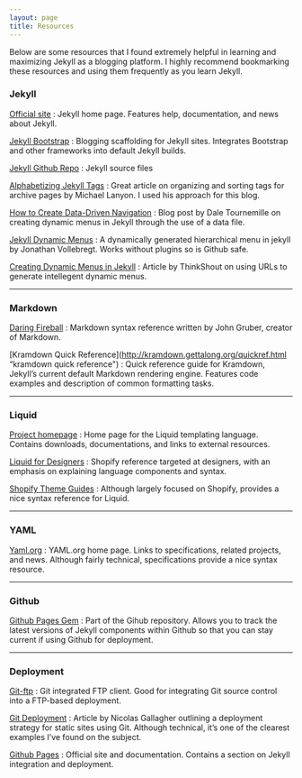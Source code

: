 ```yaml
---
layout: page
title: Resources
---
```


Below are some resources that I found extremely helpful in learning and maximizing Jekyll as a blogging platform. I highly recommend bookmarking these resources and using them frequently as you learn Jekyll.

### Jekyll

[Official site](http://jekyllrb.com/ "Official Jekyll site")
: Jekyll home page. Features help, documentation, and news about Jekyll.

[Jekyll Bootstrap](http://jekyllbootstrap.com/ "Jekyll Bootstrap")
: Blogging scaffolding for Jekyll sites. Integrates Bootstrap and other frameworks into default Jekyll builds. 

[Jekyll Github Repo](https://github.com/jekyll/jekyll "Jekyll Github Repo")
: Jekyll source files

[Alphabetizing Jekyll Tags](http://blog.lanyonm.org/articles/2013/11/21/alphabetize-jekyll-page-tags-pure-liquid.html "Alphabetizing Jekyll Tags")
: Great article on organizing and sorting tags for archive pages by Michael Lanyon. I used his approach for this blog.

[How to Create Data-Driven Navigation](http://www.tournemille.com/blog/How-to-create-data-driven-navigation-in-Jekyll/ "http://www.tournemille.com/blog/How-to-create-data-driven-navigation-in-Jekyll/")
: Blog post by Dale Tournemille on creating dynamic menus in Jekyll through the use of a data file.

[Jekyll Dynamic Menus](http://jnvsor.github.io/jekyll-dynamic-menu/about/ "Jekyll Dynamic Menus")
: A dynamically generated hierarchical menu in jekyll by Jonathan Vollebregt. Works without plugins so is Github safe.

[Creating Dynamic Menus in Jekyll](http://thinkshout.com/blog/2014/12/creating-dynamic-menus-in-jekyll/ "Creating Dynamic Menus in Jekyll")
: Article by ThinkShout on using URLs to generate intellegent dynamic menus.

---

### Markdown

[Daring Fireball](http://daringfireball.net/projects/markdown/syntax "markdown syntax")
: Markdown syntax reference written by John Gruber, creator of Markdown.

[Kramdown Quick Reference](http://kramdown.gettalong.org/quickref.html “kramdown quick reference") 
: Quick reference guide for Kramdown, Jekyll’s current default Markdown rendering engine. Features code examples and description of common formatting tasks.  

---

### Liquid

[Project homepage](http://liquidmarkup.org/ "Liquid project page")
: Home page for the Liquid templating language. Contains downloads, documentations, and links to external resources.

[Liquid for Designers](https://github.com/Shopify/liquid/wiki/Liquid-for-Designers "Liquid for Designers")
: Shopify reference targeted at designers, with an emphasis on explaining language components and syntax.

[Shopify Theme Guides](https://docs.shopify.com/themes/liquid-documentation/basics "Shopify Theme Guides")
: Although largely focused on Shopify, provides a nice syntax reference for Liquid.

---

### YAML

[Yaml.org](http://yaml.org/ "yaml  homepage")
: YAML.org home page. Links to specifications, related projects, and news. Although fairly technical, specifications provide a nice syntax resource.

---

### Github

[Github Pages Gem](https://github.com/github/pages-gem/blob/master/lib/github-pages.rb "Github Pages Gem")
: Part of the Gihub repository. Allows you to track the latest versions of Jekyll components within Github so that you can stay current if using Github for deployment. 

---

### Deployment

[Git-ftp](https://github.com/git-ftp/git-ftp "Git-ftp")
: Git integrated FTP client. Good for integrating Git source control into a FTP-based deployment.

[Git Deployment](http://nicolasgallagher.com/simple-git-deployment-strategy-for-static-sites/ "simple git deployment strategy for static sites")
: Article by Nicolas Gallagher outlining a deployment strategy for static sites using Git. Although technical, it’s one of the clearest examples I’ve found on the subject.

[Github Pages](https://pages.github.com/ "Github Pages")
: Official site and documentation. Contains a section on Jekyll integration and deployment. 

